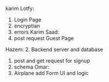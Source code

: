 karim Lotfy:
1. Login Page
2. encryptian 
3. errors
Karim Saad:
1. post request Guest Page

Hazem:
2. Backend server and database
1. post and get request for signup
3. schema
Omar:
1. Airplane add Form UI and logic